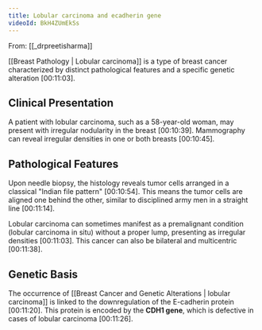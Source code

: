 ```yaml
---
title: Lobular carcinoma and ecadherin gene
videoId: BkH4ZUmEkSs
---
```


From: [[_drpreetisharma]] <br/> 

[[Breast Pathology | Lobular carcinoma]] is a type of breast cancer characterized by distinct pathological features and a specific genetic alteration <a class="yt-timestamp" data-t="00:11:03">[00:11:03]</a>.

## Clinical Presentation
A patient with lobular carcinoma, such as a 58-year-old woman, may present with irregular nodularity in the breast <a class="yt-timestamp" data-t="00:10:39">[00:10:39]</a>. Mammography can reveal irregular densities in one or both breasts <a class="yt-timestamp" data-t="00:10:45">[00:10:45]</a>.

## Pathological Features
Upon needle biopsy, the histology reveals tumor cells arranged in a classical "Indian file pattern" <a class="yt-timestamp" data-t="00:10:54">[00:10:54]</a>. This means the tumor cells are aligned one behind the other, similar to disciplined army men in a straight line <a class="yt-timestamp" data-t="00:11:14">[00:11:14]</a>.

Lobular carcinoma can sometimes manifest as a premalignant condition (lobular carcinoma in situ) without a proper lump, presenting as irregular densities <a class="yt-timestamp" data-t="00:11:03">[00:11:03]</a>. This cancer can also be bilateral and multicentric <a class="yt-timestamp" data-t="00:11:38">[00:11:38]</a>.

## Genetic Basis
The occurrence of [[Breast Cancer and Genetic Alterations | lobular carcinoma]] is linked to the downregulation of the E-cadherin protein <a class="yt-timestamp" data-t="00:11:20">[00:11:20]</a>. This protein is encoded by the **CDH1 gene**, which is defective in cases of lobular carcinoma <a class="yt-timestamp" data-t="00:11:26">[00:11:26]</a>.